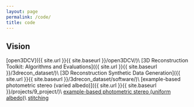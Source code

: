 ```yaml
---
layout: page
permalink: /code/
title: code
---
```


## Vision
[open3DCV]({{ site.url }}{{ site.baseurl }}/open3DCV/)\\
[3D Reconstruction Toolkit: Algorithms and Evaluations]({{ site.url }}{{ site.baseurl }}/3drecon_dataset/)\\
[3D Reconstruction Synthetic Data Generation]({{ site.url }}{{ site.baseurl }}/3drecon_dataset/software/)\\
[example-based photometric stereo (varied albedo)]({{ site.url }}{{ site.baseurl }}/projects/9_project/)\\
[example-based photometric stereo (uniform albedo)](https://github.com/imkaywu/Example-based-PS)\\
[stitching](https://github.com/imkaywu/Image-Stitching)
